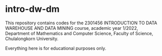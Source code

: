 # intro-dw-dm
This repository contains codes for the 2301456 INTRODUCTION TO DATA WAREHOUSE AND DATA MINING course, academic year 1/2022, Department of Mathematics and Computer Science, Faculty of Science, Chulalongkorn University.

Everything here is for educational purposes only.
